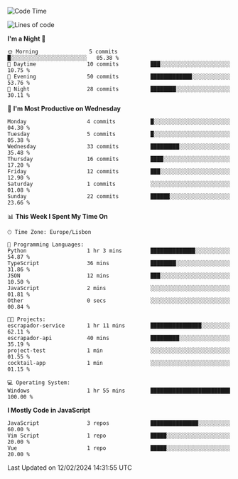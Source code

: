 <!--START_SECTION:waka-->
![Code Time](http://img.shields.io/badge/Code%20Time-35%20hrs%2034%20mins-blue)

![Lines of code](https://img.shields.io/badge/From%20Hello%20World%20I%27ve%20Written-604.9%20thousand%20lines%20of%20code-blue)

**I'm a Night 🦉** 

```text
🌞 Morning                5 commits           █░░░░░░░░░░░░░░░░░░░░░░░░   05.38 % 
🌆 Daytime                10 commits          ███░░░░░░░░░░░░░░░░░░░░░░   10.75 % 
🌃 Evening                50 commits          █████████████░░░░░░░░░░░░   53.76 % 
🌙 Night                  28 commits          ████████░░░░░░░░░░░░░░░░░   30.11 % 
```
📅 **I'm Most Productive on Wednesday** 

```text
Monday                   4 commits           █░░░░░░░░░░░░░░░░░░░░░░░░   04.30 % 
Tuesday                  5 commits           █░░░░░░░░░░░░░░░░░░░░░░░░   05.38 % 
Wednesday                33 commits          █████████░░░░░░░░░░░░░░░░   35.48 % 
Thursday                 16 commits          ████░░░░░░░░░░░░░░░░░░░░░   17.20 % 
Friday                   12 commits          ███░░░░░░░░░░░░░░░░░░░░░░   12.90 % 
Saturday                 1 commits           ░░░░░░░░░░░░░░░░░░░░░░░░░   01.08 % 
Sunday                   22 commits          ██████░░░░░░░░░░░░░░░░░░░   23.66 % 
```


📊 **This Week I Spent My Time On** 

```text
🕑︎ Time Zone: Europe/Lisbon

💬 Programming Languages: 
Python                   1 hr 3 mins         ██████████████░░░░░░░░░░░   54.87 % 
TypeScript               36 mins             ████████░░░░░░░░░░░░░░░░░   31.86 % 
JSON                     12 mins             ███░░░░░░░░░░░░░░░░░░░░░░   10.50 % 
JavaScript               2 mins              ░░░░░░░░░░░░░░░░░░░░░░░░░   01.81 % 
Other                    0 secs              ░░░░░░░░░░░░░░░░░░░░░░░░░   00.84 % 

🐱‍💻 Projects: 
escrapador-service       1 hr 11 mins        ████████████████░░░░░░░░░   62.11 % 
escrapador-api           40 mins             █████████░░░░░░░░░░░░░░░░   35.19 % 
project-test             1 min               ░░░░░░░░░░░░░░░░░░░░░░░░░   01.55 % 
cocktail-app             1 min               ░░░░░░░░░░░░░░░░░░░░░░░░░   01.15 % 

💻 Operating System: 
Windows                  1 hr 55 mins        █████████████████████████   100.00 % 
```

**I Mostly Code in JavaScript** 

```text
JavaScript               3 repos             ███████████████░░░░░░░░░░   60.00 % 
Vim Script               1 repo              █████░░░░░░░░░░░░░░░░░░░░   20.00 % 
Vue                      1 repo              █████░░░░░░░░░░░░░░░░░░░░   20.00 % 
```




 Last Updated on 12/02/2024 14:31:55 UTC
<!--END_SECTION:waka-->
